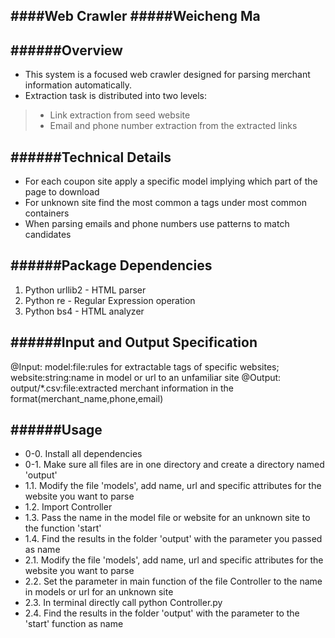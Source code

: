 ####Web Crawler
#####Weicheng Ma
---

######Overview
---

* This system is a focused web crawler designed for parsing merchant information automatically.
* Extraction task is distributed into two levels:
> - Link extraction from seed website
> - Email and phone number extraction from the extracted links

######Technical Details
---

* For each coupon site apply a specific model implying which part of the page to download
* For unknown site find the most common a tags under most common containers
* When parsing emails and phone numbers use patterns to match candidates

######Package Dependencies
---

1. Python urllib2 - HTML parser
2. Python re - Regular Expression operation
3. Python bs4 - HTML analyzer

######Input and Output Specification
---

@Input: model:file:rules for extractable tags of specific websites; website:string:name in model or url to an unfamiliar site
@Output: output/*.csv:file:extracted merchant information in the format(merchant_name,phone,email)

######Usage
---

- 0-0. Install all dependencies
- 0-1. Make sure all files are in one directory and create a directory named 'output'
- 1.1. Modify the file 'models', add name, url and specific attributes for the website you want to parse
- 1.2. Import Controller
- 1.3. Pass the name in the model file or website for an unknown site to the function 'start'
- 1.4. Find the results in the folder 'output' with the parameter you passed as name
- 2.1. Modify the file 'models', add name, url and specific attributes for the website you want to parse
- 2.2. Set the parameter in main function of the file Controller to the name in models or url for an unknown site
- 2.3. In terminal directly call 	python Controller.py
- 2.4. Find the results in the folder 'output' with the parameter to the 'start' function as name

